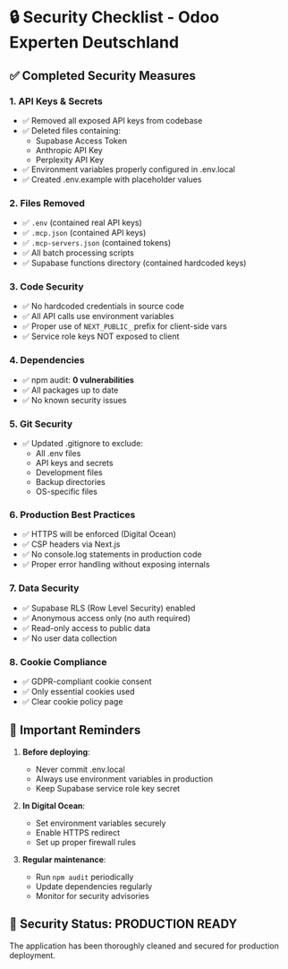 # 🔒 Security Checklist - Odoo Experten Deutschland

## ✅ Completed Security Measures

### 1. API Keys & Secrets
- ✅ Removed all exposed API keys from codebase
- ✅ Deleted files containing:
  - Supabase Access Token
  - Anthropic API Key
  - Perplexity API Key
- ✅ Environment variables properly configured in .env.local
- ✅ Created .env.example with placeholder values

### 2. Files Removed
- ✅ `.env` (contained real API keys)
- ✅ `.mcp.json` (contained API keys)
- ✅ `.mcp-servers.json` (contained tokens)
- ✅ All batch processing scripts
- ✅ Supabase functions directory (contained hardcoded keys)

### 3. Code Security
- ✅ No hardcoded credentials in source code
- ✅ All API calls use environment variables
- ✅ Proper use of `NEXT_PUBLIC_` prefix for client-side vars
- ✅ Service role keys NOT exposed to client

### 4. Dependencies
- ✅ npm audit: **0 vulnerabilities**
- ✅ All packages up to date
- ✅ No known security issues

### 5. Git Security
- ✅ Updated .gitignore to exclude:
  - All .env files
  - API keys and secrets
  - Development files
  - Backup directories
  - OS-specific files

### 6. Production Best Practices
- ✅ HTTPS will be enforced (Digital Ocean)
- ✅ CSP headers via Next.js
- ✅ No console.log statements in production code
- ✅ Proper error handling without exposing internals

### 7. Data Security
- ✅ Supabase RLS (Row Level Security) enabled
- ✅ Anonymous access only (no auth required)
- ✅ Read-only access to public data
- ✅ No user data collection

### 8. Cookie Compliance
- ✅ GDPR-compliant cookie consent
- ✅ Only essential cookies used
- ✅ Clear cookie policy page

## 🚨 Important Reminders

1. **Before deploying**:
   - Never commit .env.local
   - Always use environment variables in production
   - Keep Supabase service role key secret

2. **In Digital Ocean**:
   - Set environment variables securely
   - Enable HTTPS redirect
   - Set up proper firewall rules

3. **Regular maintenance**:
   - Run `npm audit` periodically
   - Update dependencies regularly
   - Monitor for security advisories

## 🎯 Security Status: PRODUCTION READY

The application has been thoroughly cleaned and secured for production deployment.